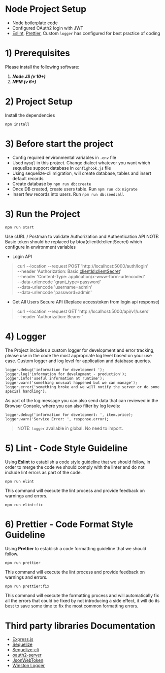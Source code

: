 # Node Project Setup
- Node boilerplate code 
- Configured OAuth2 login with JWT
- [Eslint](https://eslint.org/), [Prettier](https://prettier.io/), Custom `logger` has configured for best practice of coding


# 1) Prerequisites
Please install the following software:
1) ***Node JS (v 10+)*** 
2) ***NPM (v 6+)***


# 2) Project Setup
Install the dependencies
```
npm install
```

# 3) Before start the project
- Config required environmental variables in `.env` file
- Used `mysql` in this project. Change dialect whatever you want which sequelize support database in `confighook.js` file
- Using sequelize-cli migration, will create database, tables and insert default records 
- Create database by `npm run db:create`
- Once DB created, create users table. Run `npm run db:migrate`
- Insert few records into users. Run `npm run db:seed:all`

# 3) Run the Project
```
npm run start
```

Use cURL / Postman to validate Authorization and Authentication API
NOTE: Basic token should be replaced by btoa(clientId:clientSecret) which configure in environment variables
 - Login API
> curl --location --request POST 'http://localhost:5000/auth/login' \
> --header 'Authorization: Basic <clientId:clientSecret>' \
> --header 'Content-Type: application/x-www-form-urlencoded' \
> --data-urlencode 'grant_type=password' \
> --data-urlencode 'username=admin' \
> --data-urlencode 'password=admin'

- Get All Users Secure API (Replace accesstoken from login api response)
> curl --location --request GET 'http://localhost:5000/api/v1/users' \
--header 'Authorization: Bearer <accesstoken>'


# 4) Logger
The Project includes a custom logger for development and error tracking, please use in the code the most appropriate log level 
based on your use case. Custom logger and log level for application and database queries.

````
logger.debug('information for development ');
logger.log('information for development - production');
logger.info('useful information at runtime');
logger.warn('something unusual happened but we can manage');
logger.error('something broke and we will notify the server or do some special handling');
````

As part of the log message you can also send data that can reviewed in the Browser Console, where you can also filter by log levels:
````
logger.debug('information for development: ', item.price);
logger.warn('Service Error: ', response.error);
````
> NOTE: `logger` available in global. No need to import.


# 5) Lint - Code Style Guideline
Using **Eslint** to establish a code style guideline that we should follow, in order to merge the code we should comply with the
linter and do not include lint errors as part of the code.

````
npm run elint
````
This command will execute the lint process and provide feedback on warnings and errors.

````
npm run elint:fix
````

# 6) Prettier - Code Format Style Guideline
Using **Prettier** to establish a code formatting guideline that we should follow.

````
npm run prettier
````
This command will execute the lint process and provide feedback on warnings and errors.

````
npm run prettier:fix
````
This command will execute the formatting process and will automatically fix all the errors that could be fixed by not introducing a side effect, it will do its best 
to save some time to fix the most common formatting errors.

# Third party libraries Documentation
* [Express.js](https://expressjs.com/en/5x/api.html)
* [Sequelize](https://sequelize.org/master/)
* [Sequelize-cli](https://github.com/sequelize/cli)
* [oauth2-server](https://oauth2-server.readthedocs.io/en/latest/)
* [JsonWebToken](https://github.com/auth0/node-jsonwebtoken)
* [Winston Logger](https://github.com/winstonjs/winston)
